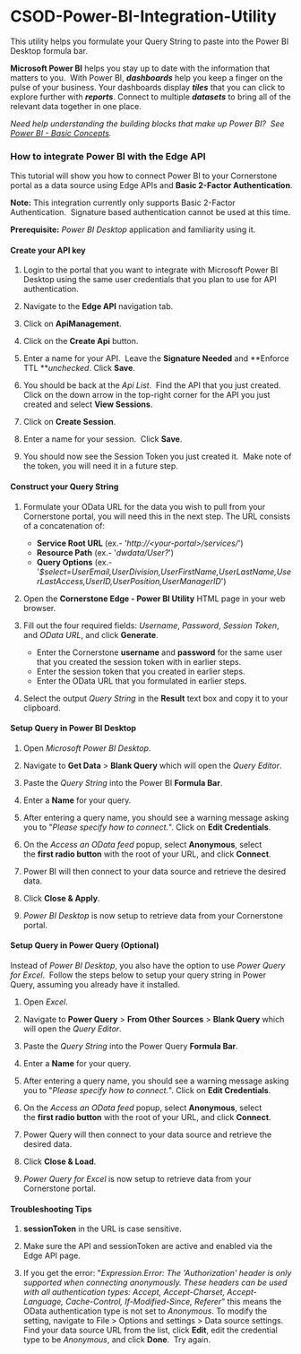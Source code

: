 # CSOD-Power-BI-Integration-Utility
This utility helps you formulate your Query String to paste into the Power BI Desktop formula bar.

**Microsoft Power BI** helps you stay up to date with the information that matters to you.  With Power BI, **_dashboards_** help you keep a finger on the pulse of your business. Your dashboards display **_tiles_** that you can click to explore further with **_reports_**. Connect to multiple **_datasets_** to bring all of the relevant data together in one place.

_Need help understanding the building blocks that make up Power BI?  See [Power BI - Basic Concepts](http://support.powerbi.com/knowledgebase/articles/487029-power-bi-preview-basic-concepts)._

### How to integrate Power BI with the Edge API

This tutorial will show you how to connect Power BI to your Cornerstone portal as a data source using Edge APIs and **Basic 2-Factor Authentication**.

**Note:** This integration currently only supports Basic 2-Factor Authentication.  Signature based authentication cannot be used at this time.

**Prerequisite:** _Power BI Desktop_ application and familiarity using it.

#### Create your API key

1. Login to the portal that you want to integrate with Microsoft Power BI Desktop using the same user credentials that you plan to use for API authentication.  

2. Navigate to the **Edge API** navigation tab.  

3. Click on **ApiManagement**.  

4. Click on the **Create Api** button.  

5. Enter a name for your API.  Leave the **Signature Needed** and **Enforce TTL **_unchecked_. Click **Save**.  

6. You should be back at the _Api List_.  Find the API that you just created. Click on the down arrow in the top-right corner for the API you just created and select **View Sessions**.  

7. Click on **Create Session**.  

8. Enter a name for your session.  Click **Save**.  

9. You should now see the Session Token you just created it.  Make note of the token, you will need it in a future step.  

#### Construct your Query String

1. Formulate your OData URL for the data you wish to pull from your Cornerstone portal, you will need this in the next step.  The URL consists of a concatenation of: 
    - **Service Root URL** (ex.- '_http://&lt;your-portal&gt;/services/_') 
    - **Resource Path** (ex.- '_dwdata/User?_') 
    - **Query Options** (ex.- '_$select=UserEmail,UserDivision,UserFirstName,UserLastName,UserLastAccess,UserID,UserPosition,UserManagerID_')  

2. Open the **Cornerstone Edge - Power BI Utility** HTML page in your web browser.  

3. Fill out the four required fields: _Username_, _Password_, _Session Token_, and _OData URL_, and click **Generate**.  

    - Enter the Cornerstone **username** and **password** for the same user that you created the session token with in earlier steps.
    - Enter the session token that you created in earlier steps.
    - Enter the OData URL that you formulated in earlier steps.  

4. Select the output _Query String_ in the **Result** text box and copy it to your clipboard.  

#### Setup Query in Power BI Desktop

1. Open _Microsoft Power BI Desktop_.  

2. Navigate to **Get Data** &gt; **Blank Query** which will open the _Query Editor_.  

3. Paste the _Query String_ into the Power BI **Formula Bar**.  

4. Enter a **Name** for your query.  

5. After entering a query name, you should see a warning message asking you to "_Please specify how to connect._". Click on **Edit Credentials**.  

6. On the _Access an OData feed_ popup, select **Anonymous**, select the **first radio button** with the root of your URL, and click **Connect**.  

7. Power BI will then connect to your data source and retrieve the desired data.  
  
8. Click **Close & Apply**.  

9. _Power BI Desktop_ is now setup to retrieve data from your Cornerstone portal. 

#### Setup Query in Power Query (Optional)

Instead of _Power BI Desktop_, you also have the option to use _Power Query for Excel_.  Follow the steps below to setup your query string in Power Query, assuming you already have it installed.

1. Open _Excel_.

2. Navigate to **Power Query** &gt; **From Other Sources** &gt; **Blank Query** which will open the _Query Editor_.

3. Paste the _Query String_ into the Power Query **Formula Bar**.

4. Enter a **Name** for your query.

5. After entering a query name, you should see a warning message asking you to "_Please specify how to connect._". Click on **Edit Credentials**.

6. On the _Access an OData feed_ popup, select **Anonymous**, select the **first radio button** with the root of your URL, and click **Connect**.

7. Power Query will then connect to your data source and retrieve the desired data.

8. Click **Close & Load**.

9. _Power Query for Excel_ is now setup to retrieve data from your Cornerstone portal.

#### Troubleshooting Tips

1. **sessionToken** in the URL is case sensitive.

2. Make sure the API and sessionToken are active and enabled via the Edge API page.

3. If you get the error: "_Expression.Error: The 'Authorization' header is only supported when connecting anonymously. These headers can be used with all authentication types: Accept, Accept-Charset, Accept-Language, Cache-Control, If-Modified-Since, Referer_" this means the OData authentication type is not set to _Anonymous_. To modify the setting, navigate to File &gt; Options and settings &gt; Data source settings. Find your data source URL from the list, click **Edit**, edit the credential type to be _Anonymous_, and click **Done**.  Try again.
